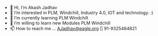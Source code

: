 - 👋 Hi, I’m Akash Jadhav
- 👀 I’m interested in PLM, Windchill, Industry 4.0, IOT and technology. :)
- 🌱 I’m currently learning PLM Windchill
- 💞️ I’m willing to learn new Modules PLM Windchill
- 📫 How to reach me ... AJadhav@eagle.org || 91-9325484821

<!---
ajadhav-eagle-org/ajadhav-eagle-org is a ✨ special ✨ repository because its `README.md` (this file) appears on your GitHub profile.
You can click the Preview link to take a look at your changes.
--->
